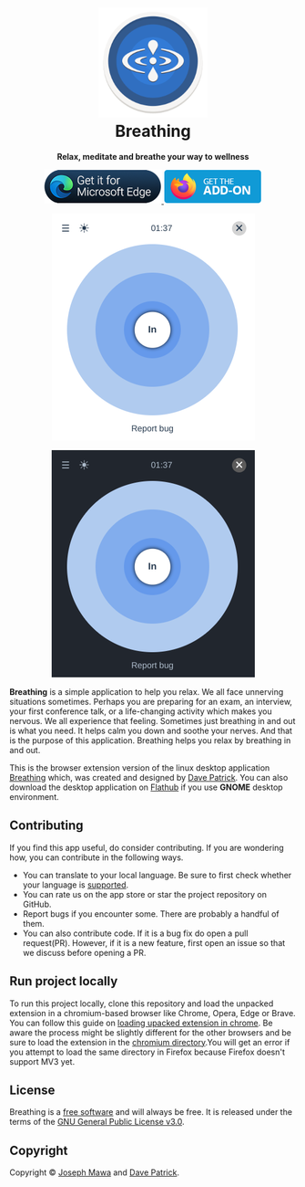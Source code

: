 <!-- markdownlint-disable -->

<h1 align="center">
  <img src="./images/breathing.svg" alt="Breathing" width="192" height="192"/><br>
  Breathing
</h1>

<p align="center"><strong>Relax, meditate and breathe your way to wellness</strong></p>

<p align="center">
  <a href="#">
    <img  alt="Download from Edge store" src="./images/badges/edge-store-badge.png"/>
  </a>
  <a href="https://addons.mozilla.org/en-US/firefox/addon/breathing/">
    <img alt="Download from Firefox addon store" src="./images/badges/firefox-addon-badge.png">
  </a>
</p>

<p align="center">
  <img src="./images/screenshots/breathing-light-theme.png" alt="Breathing light theme"/>
</p>

<p align="center">
  <img src="./images/screenshots/breathing-dark-theme.png" alt="Breathing dark theme"/>
</p>

<!-- markdownlint-enable -->
<!-- markdownlint-disable headings -->

**Breathing** is a simple application to help you relax. We all face unnerving
situations sometimes. Perhaps you are preparing for an exam, an interview, your
first conference talk, or a life-changing activity which makes you nervous.
We all experience that feeling. Sometimes just breathing in and out is what
you need. It helps calm you down and soothe your nerves. And that is
the purpose of this application. Breathing helps you relax by breathing in and out.

This is the browser extension version of the linux desktop application
[Breathing](https://github.com/SeaDve/Breathing) which, was created and designed
by [Dave Patrick](https://github.com/SeaDve). You can also download the desktop
application on [Flathub](https://flathub.org/apps/details/io.github.seadve.Breathing)
if you use **GNOME** desktop environment.

## Contributing

If you find this app useful, do consider contributing. If you are wondering how,
you can contribute in the following ways.

- You can translate to your local language. Be sure to first check whether your
 language is [supported](https://developer.chrome.com/docs/webstore/i18n/#choosing-locales-to-support).
- You can rate us on the app store or star the project repository on GitHub.
- Report bugs if you encounter some. There are probably a handful of them.
- You can also contribute code. If it is a bug fix do open a pull request(PR). However,
if it is a new feature, first open an issue so that we discuss before opening a PR.

## Run project locally

To run this project locally, clone this repository and load the unpacked extension
in a chromium-based browser like Chrome, Opera, Edge or Brave. You can follow
this guide on [loading upacked extension in chrome](https://developer.chrome.com/docs/extensions/mv3/getstarted/#unpacked).
Be aware the process might be slightly different for the other browsers and be sure
to load the extension in the [chromium directory](./extensions/chromium/).You will
get an error if you attempt to load the same directory in Firefox because
Firefox doesn't support MV3 yet.

## License

Breathing is a [free software](https://www.gnu.org/philosophy/free-sw.html) and
will always be free. It is released under the terms of the
[GNU General Public License v3.0](./LICENSE).

## Copyright

Copyright © [Joseph Mawa](https://github.com/nibble0101) and [Dave Patrick](https://github.com/SeaDve).
